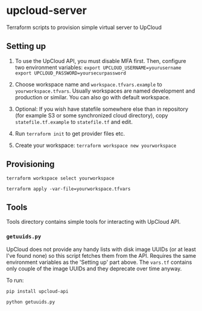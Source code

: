 # upcloud-server
Terraform scripts to provision simple virtual server to UpCloud

## Setting up

1. To use the UpCloud API, you must disable MFA first. Then, configure two environment variables:
`export UPCLOUD_USERNAME=yourusername`
`export UPCLOUD_PASSWORD=yoursecurpassword`

2. Choose workspace name and `workspace.tfvars.example` to `yourworkspace.tfvars`. Usually workspaces are named development and production or similar. You can also go with default workspace.

3. Optional: If you wish have statefile somewhere else than in repository (for example S3 or some synchronized cloud directory), copy `statefile.tf.example` to `statefile.tf` and edit.

4. Run `terraform init` to get provider files etc.

5. Create your workspace: `terraform workspace new yourworkspace`

## Provisioning

`terraform workspace select yourworkspace`

`terraform apply -var-file=yourworkspace.tfvars`

## Tools

Tools directory contains simple tools for interacting with UpCloud API.

### `getuuids.py`

UpCloud does not provide any handy lists with disk image UUIDs (or at least I've found none) so this script fetches them from the API. Requires the same environment variables as the 'Setting up' part above. The `vars.tf` contains only couple of the image UUIDs and they deprecate over time anyway.

To run:

`pip install upcloud-api`

`python getuuids.py`